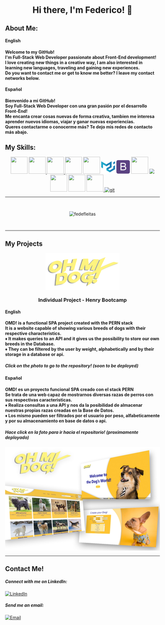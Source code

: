 <h1 align="center">Hi there, I'm Federico! 👋 </h1>

## About Me:
<div>
  <h4>English</h4>
  <h4> Welcome to my GitHub!
    <br>
       I'm Full-Stack Web Developer passionate about Front-End development! 
    <br>
       I love creating new things in a creative way, I am also interested in learning new languages, traveling and gaining new experiences.
    <br>
      Do you want to contact me or get to know me better? I leave my contact networks below.
  </h4>
</div>
<div>
  <h4>Español</h4>
  <h4> Bienvenido a mi GitHub!
    <br>
       Soy Full-Stack Web Developer con una gran pasión por el desarrollo Front-End! 
    <br>
       Me encanta crear cosas nuevas de forma creativa, tambien me interesa aprender nuevos idiomas, viajar y ganar nuevas experiencias.
    <br>
      Queres contactarme o conocerme más? Te dejo mis redes de contacto más abajo.
  </h4>
</div>

## My Skills:
<div align='center'>
  <a href="https://developer.mozilla.org/es/docs/Web/JavaScript"><img src="https://raw.githubusercontent.com/yurijserrano/Github-Profile-Readme-Logos/master/programming%20languages/javascript.svg"  height="55" width="55" ></a>
  <a href="https://developer.mozilla.org/es/docs/Web/CSS"><img src="https://raw.githubusercontent.com/yurijserrano/Github-Profile-Readme-Logos/master/others/css.svg"  height="55" width="55" >
  <a href="https://developer.mozilla.org/es/docs/Web/HTML"><img src="https://raw.githubusercontent.com/yurijserrano/Github-Profile-Readme-Logos/master/others/html.svg"  height="55" width="55" >
  <a href="https://es.reactjs.org/"><img src="https://raw.githubusercontent.com/yurijserrano/Github-Profile-Readme-Logos/master/frameworks/react.svg"  height="55" width="55" ></a>
  <a href="https://es.redux.js.org/"><img src="https://raw.githubusercontent.com/yurijserrano/Github-Profile-Readme-Logos/master/frameworks/redux.svg"  height="55" width="55" ></a>
    <a href="https://material-ui.com/"><img src="https://raw.githubusercontent.com/devicons/devicon/9f4f5cdb393299a81125eb5127929ea7bfe42889/icons/materialui/materialui-original.svg" alt="materialUI" width="45" height="45"/></a> 
    <a href="https://getbootstrap.com/"><img src="https://raw.githubusercontent.com/devicons/devicon/9f4f5cdb393299a81125eb5127929ea7bfe42889/icons/bootstrap/bootstrap-plain.svg" alt="Bootstrap" width="45" height="45"/></a>
  <a href="https://nodejs.org/es/"><img src="https://raw.githubusercontent.com/yurijserrano/Github-Profile-Readme-Logos/master/frameworks/nodejs.svg"  height="55" width="55" ></a>
  <a href="https://expressjs.com/"><img src="https://ih1.redbubble.net/image.438908244.6144/flat,128x128,075,t.u2.jpg"  height="45" ></a>
  <a href="https://www.postgresql.org/"><img src="https://raw.githubusercontent.com/yurijserrano/Github-Profile-Readme-Logos/master/databases/postgresql.svg"  height="55" width="55" ></a>
  <a href="https://sequelize.org/"><img src="https://camo.githubusercontent.com/c7df0ed52a480ff725aac7ac3a11c8aedb6f60ea8ab01929c6adea9903589222/68747470733a2f2f63646e2e69636f6e2d69636f6e732e636f6d2f69636f6e73322f323130372f504e472f3531322f66696c655f747970655f73657175656c697a655f69636f6e5f3133303137332e706e67"  height="55" width="55" ></a>
  <a href="https://www.npmjs.com/"><img src="https://raw.githubusercontent.com/yurijserrano/Github-Profile-Readme-Logos/master/others/npm.svg"  height="55" width="55" >
  <a href="https://git-scm.com/"><img src="https://www.vectorlogo.zone/logos/git-scm/git-scm-icon.svg" alt="git" width="50" height="50"/></a>
  </div>
    
    
<hr>
    <br>
<p align="center"><img align="center" src="https://github-readme-stats.vercel.app/api/top-langs?username=fedefleitas&show_icons=true&theme=dracula&locale=en&layout=compact" alt="fedefleitas" /></p>
    <br>
    
---
    
<h2>My Projects</h2> 
    
<div>
  <div align='center' >
   <a href="https://github.com/FedeFleitas/Oh-My-Dog" ><img src="https://raw.githubusercontent.com/FedeFleitas/FedeFleitas/main/logotypeB.png" alt="Oh My Dog!"  height="120" align='center' /></a>
   </div>
  <h3 align='center'>Individual Project - Henry Bootcamp</h3>
  <h4>English</h4>
  <h4> OMD! is a functional SPA project created with the PERN stack
    <br>
      It is a website capable of showing various breeds of dogs with their respective characteristics. 
    <br>       
      ♦ It makes queries to an API and it gives us the possibility to store our own breeds in the Database.
    <br>
      ♦ They can be filtered by the user by weight, alphabetically and by their storage in a database or api.
    <br>
  </h4>
  <h5>
    Click on the photo to go to the repository! (soon to be deployed)
  </h5>
  <div>
  <h4>Español</h4>
  <h4> OMD! es un proyecto funcional SPA creado con el stack PERN 
    <br>
       Se trata de una web capaz de mostrarnos diversas razas de perros con sus respectivas caracteristicas.
    <br>
      ♦ Realiza consultas a una API y nos da la posibilidad de almacenar nuestras propias razas creadas en la Base de Datos.
    <br>
      ♦ Los mismo pueden ser filtrados por el usuario por peso, alfabeticamente y por su almacenamiento en base de datos o api.
    <br>
  </h4>
    <h5>
      Hace click en la foto para ir hacia el repositorio! (proximamente deployado)
    </h5>
</div>
  </hr>
  <a href="https://github.com/FedeFleitas/Oh-My-Dog"><img src="https://raw.githubusercontent.com/FedeFleitas/FedeFleitas/main/Github-ohmydog.png" alt="oh my dog! Full-stack project"/></a>
</div>
    
---
  ## Contact Me!
    
  <div> 
     <h5> Connect with me on LinkedIn: </h5>
     <a href="https://www.linkedin.com/in/federicofleitas/"> <img src="https://cdn2.iconfinder.com/data/icons/social-media-applications/64/social_media_applications_14-linkedin-512.png" alt="LinkedIn" width='30'></a>
  </div> 
  <div>
    <h5>Send me an email: </h5>
    <a href="mailto:solamentefedee@gmail.com"> <img src="https://cdn2.iconfinder.com/data/icons/free-1/128/Gmail__google__mail_latter_email-512.png" alt="Email" width='30'></a>
</div> 
<!--
**FedeFleitas/FedeFleitas** is a ✨ _special_ ✨ repository because its `README.md` (this file) appears on your GitHub profile.

Here are some ideas to get you started:

- 🔭 I’m currently working on ...
- 🌱 I’m currently learning ...
- 👯 I’m looking to collaborate on ...
- 🤔 I’m looking for help with ...
- 💬 Ask me about ...
- 📫 How to reach me: ...
- 😄 Pronouns: ...
- ⚡ Fun fact: ...
-->
